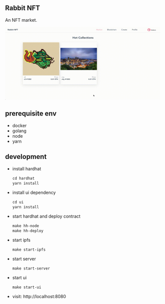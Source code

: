 ## Rabbit NFT
An NFT market.

![demo](demo.gif)

## prerequisite env
* docker
* golang
* node
* yarn

## development
* install hardhat
  ```
  cd hardhat
  yarn install
  ```
* install ui dependency
  ```
  cd ui
  yarn install
  ```
* start hardhat and deploy contract
  ```
  make hh-node
  make hh-deploy
  ``` 
* start ipfs
  ```
  make start-ipfs
  ```
* start server
  ```
  make start-server
  ```
* start ui
  ```
  make start-ui
  ```
* visit: http://localhost:8080
